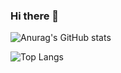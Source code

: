 ### Hi there 👋

![Anurag's GitHub stats](https://github-readme-stats.vercel.app/api?username=vnvj0033&show_icons=true&theme=radical&hide=stars)

![Top Langs](https://github-readme-stats.vercel.app/api/top-langs/?username=vnvj0033)

<!--
**vnvj0033/vnvj0033** is a ✨ _special_ ✨ repository because its `README.md` (this file) appears on your GitHub profile.

Here are some ideas to get you started:

- 🔭 I’m currently working on ...
- 🌱 I’m currently learning ...
- 👯 I’m looking to collaborate on ...
- 🤔 I’m looking for help with ...
- 💬 Ask me about ...
- 📫 How to reach me: ...
- 😄 Pronouns: ...
- ⚡ Fun fact: ...
-->
